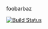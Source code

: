 foobarbaz

[![Build Status](https://travis-ci.org/dirkluijk/calculator.svg)](https://travis-ci.org/dirkluijk/calculator)